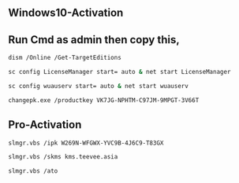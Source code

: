 ## Windows10-Activation

## Run Cmd as admin then copy this,  

```bash
dism /Online /Get-TargetEditions
```
```bash
sc config LicenseManager start= auto & net start LicenseManager
```
```bash
sc config wuauserv start= auto & net start wuauserv
```
```bash
changepk.exe /productkey VK7JG-NPHTM-C97JM-9MPGT-3V66T
```

## Pro-Activation 

```bash
slmgr.vbs /ipk W269N-WFGWX-YVC9B-4J6C9-T83GX
```
```bash
slmgr.vbs /skms kms.teevee.asia 
```
```bash
slmgr.vbs /ato 
```
